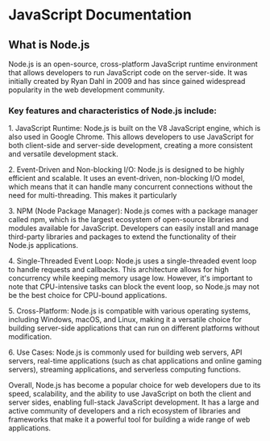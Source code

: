 
<h1>JavaScript Documentation</h1>

<h2>What is Node.js</h2>
<p>Node.js is an open-source, cross-platform JavaScript runtime environment that allows developers to run JavaScript code on the server-side. It was initially created by Ryan Dahl in 2009 and has since gained widespread popularity in the web development community.</p>

<h3>Key features and characteristics of Node.js include:</h3>
<p>1. JavaScript Runtime: Node.js is built on the V8 JavaScript engine, which is also used in Google Chrome. This allows developers to use JavaScript for both client-side and server-side development, creating a more consistent and versatile development stack.</p>
<p>2. Event-Driven and Non-blocking I/O: Node.js is designed to be highly efficient and scalable. It uses an event-driven, non-blocking I/O model, which means that it can handle many concurrent connections without the need for multi-threading. This makes it particularly</p>
<p>3. NPM (Node Package Manager): Node.js comes with a package manager called npm, which is the largest ecosystem of open-source libraries and modules available for JavaScript. Developers can easily install and manage third-party libraries and packages to extend the functionality of their Node.js applications.</p>
<p>4. Single-Threaded Event Loop: Node.js uses a single-threaded event loop to handle requests and callbacks. This architecture allows for high concurrency while keeping memory usage low. However, it's important to note that CPU-intensive tasks can block the event loop, so Node.js may not be the best choice for CPU-bound applications.</p>
<p>5. Cross-Platform: Node.js is compatible with various operating systems, including Windows, macOS, and Linux, making it a versatile choice for building server-side applications that can run on different platforms without modification.  </p>
<p>6. Use Cases: Node.js is commonly used for building web servers, API servers, real-time applications (such as chat applications and online gaming servers), streaming applications, and serverless computing functions.</p>
<p>Overall, Node.js has become a popular choice for web developers due to its speed, scalability, and the ability to use JavaScript on both the client and server sides, enabling full-stack JavaScript development. It has a large and active community of developers and a rich ecosystem of libraries and frameworks that make it a powerful tool for building a wide range of web applications.</p>    
        